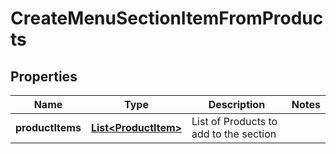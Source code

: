 
# CreateMenuSectionItemFromProducts

## Properties
Name | Type | Description | Notes
------------ | ------------- | ------------- | -------------
**productItems** | [**List&lt;ProductItem&gt;**](ProductItem.md) | List of Products to add to the section | 



